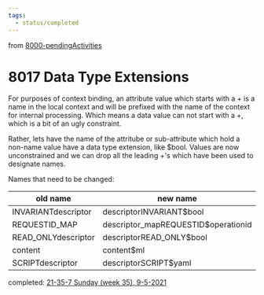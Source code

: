 ```yaml
---
tags:
  - status/completed
---
```

from [8000-pendingActivities](8000-pendingActivities.md)
# 8017 Data Type Extensions
For purposes of context binding, an attribute value which starts with a + is a name in the local context and will be prefixed with the name of the context for internal processing. Which means a data value can not start with a +, which is a bit of an ugly constraint.

Rather, lets have the name of the attritube or sub-attribute which hold a non-name value have a data type extension, like $bool. Values are now unconstrained and we can drop all the leading +'s which have been used to designate names.

Names that need to be changed:

old name | new name
--- | ---
INVARIANTdescriptor | descriptorINVARIANT$bool
REQUESTID_MAP | descriptor_mapREQUESTID$operationid
READ_ONLYdescriptor | descriptorREAD_ONLY$bool
content | content$ml
SCRIPTdescriptor | descriptorSCRIPT$yaml

completed: [21-35-7 Sunday (week 35), 9-5-2021](21-35-7%20Sunday%20(week%2035),%209-5-2021.md)